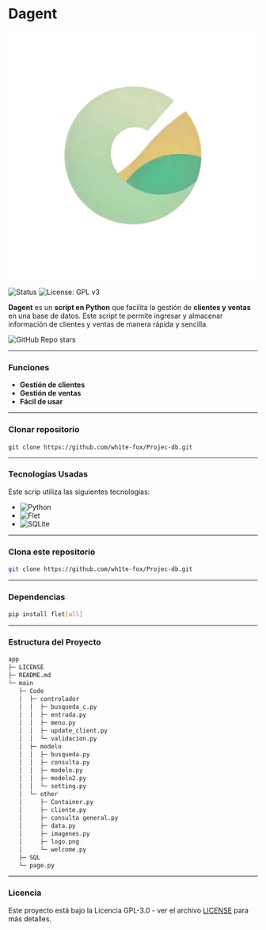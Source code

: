 # Dagent

<p align="center">
  <img 
  width="500" height="500"
  src="main/Code/other/logo.png" 
  alt="logo" />
</p>




![Status](https://img.shields.io/badge/status-in--development-yellow) ![License: GPL v3](https://img.shields.io/badge/License-GPLv3-blue.svg) 

**Dagent** es un **script en Python** que facilita la gestión de **clientes y ventas** en una base de datos. Este script te permite ingresar y almacenar información de clientes y ventas de manera rápida y sencilla.

![GitHub Repo stars](https://img.shields.io/github/stars/wh1te-fox/Projec-db?style=social)

---

###  Funciones

- **Gestión de clientes**
- **Gestión de ventas**
- **Fácil de usar**

---

### Clonar repositorio

```
git clone https://github.com/wh1te-fox/Projec-db.git
```

---

### Tecnologías Usadas

Este scrip utiliza las siguientes tecnologías:

- ![Python](https://img.shields.io/badge/Python-FFD43B?style=flat&labelColor=FFD43B&color=FFD43B)
- ![Flet](https://img.shields.io/badge/Flet-FF4136?style=flat&labelColor=FF4136&color=FF4136)
- ![SQLite](https://img.shields.io/badge/SQLite-FFFFFF?style=flat&labelColor=FFFFFF&color=FFFFFF&logoColor=000000)

---

### Clona este repositorio

```bash
git clone https://github.com/wh1te-fox/Projec-db.git
````

---

### Dependencias

```bash
pip install flet[all]
```

---

### Estructura del Proyecto

```
app
├─ LICENSE
├─ README.md
└─ main
   ├─ Code
   │  ├─ controlador
   │  │  ├─ busqueda_c.py
   │  │  ├─ entrada.py
   │  │  ├─ menu.py
   │  │  ├─ update_client.py
   │  │  └─ validacion.py
   │  ├─ modelo
   │  │  ├─ busqueda.py
   │  │  ├─ consulta.py
   │  │  ├─ modelo.py
   │  │  ├─ modelo2.py
   │  │  └─ setting.py
   │  └─ other
   │     ├─ Container.py
   │     ├─ cliente.py
   │     ├─ consulta general.py
   │     ├─ data.py
   │     ├─ imagenes.py
   │     ├─ logo.png
   │     └─ welcome.py
   ├─ SQL
   └─ page.py

```

---

### Licencia

Este proyecto está bajo la Licencia GPL-3.0 - ver el archivo [LICENSE](https://github.com/wh1te-fox/Projec-db?tab=GPL-3.0-1-ov-file) para más detalles.